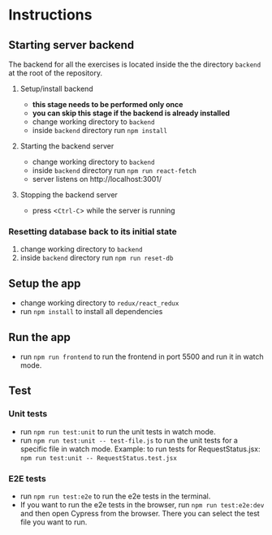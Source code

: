 <!-- @format -->

# Instructions

## Starting server backend

The backend for all the exercises is located inside the the directory `backend`
at the root of the repository.

1. Setup/install backend

   - **this stage needs to be performed only once**
   - **you can skip this stage if the backend is already installed**
   - change working directory to `backend`
   - inside `backend` directory run `npm install`

2. Starting the backend server

   - change working directory to `backend`
   - inside `backend` directory run `npm run react-fetch`
   - server listens on http://localhost:3001/

3. Stopping the backend server
   - press <`Ctrl-C`> while the server is running

### Resetting database back to its initial state

1. change working directory to `backend`
2. inside `backend` directory run `npm run reset-db`

## Setup the app

- change working directory to `redux/react_redux`
- run `npm install` to install all dependencies

## Run the app

- run `npm run frontend` to run the frontend in port 5500 and run it in watch mode.

## Test

### Unit tests

- run `npm run test:unit` to run the unit tests in watch mode.
- run `npm run test:unit -- test-file.js` to run the unit tests for a specific file in watch mode. Example: to run tests for RequestStatus.jsx: `npm run test:unit -- RequestStatus.test.jsx`

### E2E tests

- run `npm run test:e2e` to run the e2e tests in the terminal.
- If you want to run the e2e tests in the browser, run `npm run test:e2e:dev` and then open Cypress from the browser. There you can select the test file you want to run.
